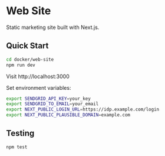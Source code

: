 # Web Site

Static marketing site built with Next.js.

## Quick Start

```bash
cd docker/web-site
npm run dev
```

Visit http://localhost:3000

Set environment variables:

```bash
export SENDGRID_API_KEY=your_key
export SENDGRID_TO_EMAIL=your_email
export NEXT_PUBLIC_LOGIN_URL=https://idp.example.com/login
export NEXT_PUBLIC_PLAUSIBLE_DOMAIN=example.com
```

## Testing

```bash
npm test
```
